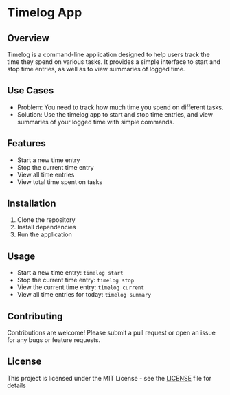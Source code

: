# Timelog App

## Overview
Timelog is a command-line application designed to help users track the time they spend on various tasks. It provides a simple interface to start and stop time entries, as well as to view summaries of logged time.

## Use Cases
- Problem: You need to track how much time you spend on different tasks.
- Solution: Use the timelog app to start and stop time entries, and view summaries of your logged time with simple commands.

## Features
- Start a new time entry
- Stop the current time entry
- View all time entries
- View total time spent on tasks

## Installation
1. Clone the repository
2. Install dependencies
3. Run the application

## Usage
- Start a new time entry: `timelog start`
- Stop the current time entry: `timelog stop`
- View the current time entry: `timelog current`
- View all time entries for today: `timelog summary`

## Contributing
Contributions are welcome! Please submit a pull request or open an issue for any bugs or feature requests.

## License
This project is licensed under the MIT License - see the [LICENSE](LICENSE) file for details